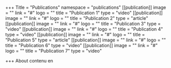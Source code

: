 +++
Title = "Publications"
namespace = "publications"
[[publication]]
image = ""
link = "#"
logo = ""
title = "Publication 1"
type = "video"
[[publication]]
image = ""
link = "#"
logo = ""
title = "Publication 2"
type = "article"
[[publication]]
image = ""
link = "#"
logo = ""
title = "Publication 3"
type = "video"
[[publication]]
image = ""
link = "#"
logo = ""
title = "Publication 4"
type = "video"
[[publication]]
image = ""
link = "#"
logo = ""
title = "Publication 5"
type = "article"
[[publication]]
image = ""
link = "#"
logo = ""
title = "Publication 6"
type = "video"
[[publication]]
image = ""
link = "#"
logo = ""
title = "Publication 7"
type = "video"

+++
About contenu en